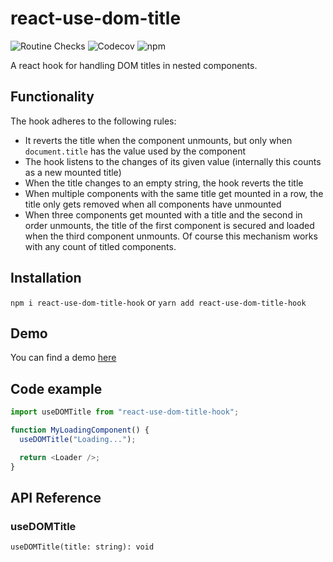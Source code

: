 # react-use-dom-title

![Routine Checks](https://github.com/kreyoo/react-use-dom-title-hook/actions/workflows/test.yml/badge.svg)
![Codecov](https://img.shields.io/codecov/c/gh/kreyoo/react-use-dom-title-hook?style=plastic)
![npm](https://img.shields.io/npm/dm/react-use-dom-title-hook?style=plastic)

A react hook for handling DOM titles in nested components.

## Functionality

The hook adheres to the following rules:

- It reverts the title when the component unmounts, but only when `document.title` has the value used by the component
- The hook listens to the changes of its given value (internally this counts as a new mounted title)
- When the title changes to an empty string, the hook reverts the title
- When multiple components with the same title get mounted in a row, the title only gets removed when all components have unmounted
- When three components get mounted with a title and the second in order unmounts, the title of the first component is secured and loaded when the third component unmounts. Of course this mechanism works with any count of titled components.

## Installation

`npm i react-use-dom-title-hook` or `yarn add react-use-dom-title-hook`

## Demo

You can find a demo [here](https://kreyoo.github.io/react-use-dom-title-hook)

## Code example

```typescript
import useDOMTitle from "react-use-dom-title-hook";

function MyLoadingComponent() {
  useDOMTitle("Loading...");

  return <Loader />;
}
```

## API Reference

### useDOMTitle

`useDOMTitle(title: string): void`
